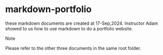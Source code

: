 # markdown-portfolio

these markdown documents are created at 17-Sep,2024.
Instructor Adam showed to us how to use markdown to do a portfolio website.

> [!Note]  
> Please refer to the other three documents in the same root folder.
